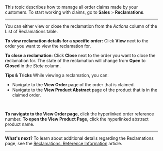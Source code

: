 This topic describes how to manage all order claims made by your customers. 
To start working with claims, go to **Sales** > **Reclamations**.
***
You can either view or close the reclamation from the _Actions_ column of the List of Reclamations table.

**To view reclamation details for a specific order:**
Click **View** next to the order you want to view the reclamation for. 

**To close a reclamation:**
Click **Close** next to the order you want to close the reclamation for. The state of the reclamation will change from **Open** to **Closed** in the _State_ column.

**Tips & Tricks**
While viewing a reclamation, you can:
* Navigate to the **View Order** page of the order that is claimed.
* Navigate to the **View Product Abstract** page of the product that is in the claimed order.
</br>

**To navigate to the View Order page**, click the hyperlinked order reference number.
**To open the View Product Page**, click the hyperlinked abstract product name.

***
**What's next?**
To learn about additional details regarding the Reclamations page, see the [Reclamations: Reference Information](https://documentation.spryker.com/docs/en/reclamations-reference-information) article.
